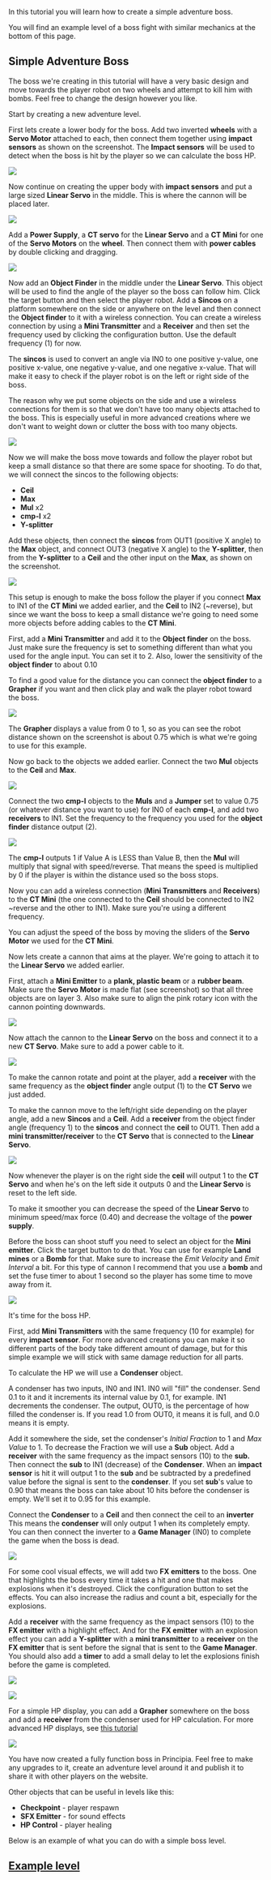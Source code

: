 In this tutorial you will learn how to create a simple adventure boss.

You will find an example level of a boss fight with similar mechanics at the bottom of this page.

## Simple Adventure Boss
The boss we're creating in this tutorial will have a very basic design and move towards the player robot on two wheels and attempt to kill him with bombs. Feel free to change the design however you like.

Start by creating a new adventure level.

First lets create a lower body for the boss. Add two inverted **wheels** with a **Servo Motor** attached to each, then connect them together using **impact sensors** as shown on the screenshot. The **Impact sensors** will be used to detect when the boss is hit by the player so we can calculate the boss HP.

![](https://i.imgur.com/f9qXLcX.png)

Now continue on creating the upper body with **impact sensors** and put a large sized **Linear Servo** in the middle. This is where the cannon will be placed later.

![](https://i.imgur.com/Nm3hTob.png)

Add a **Power Supply**, a **CT servo** for the **Linear Servo** and a **CT Mini** for one of the **Servo Motors** on the **wheel**. Then connect them with **power cables** by double clicking and dragging.

![](https://i.imgur.com/N2X9AB6.png)

Now add an **Object Finder** in the middle under the **Linear Servo**. This object will be used to find the angle of the player so the boss can follow him. Click the target button and then select the player robot. Add a **Sincos** on a platform somewhere on the side or anywhere on the level and then connect the **Object finder** to it with a wireless connection. You can create a wireless connection by using a **Mini Transmitter** and a **Receiver** and then set the frequency used by clicking the configuration button. Use the default frequency (1) for now.

The **sincos** is used to convert an angle via IN0 to one positive y-value, one positive x-value,
one negative y-value, and one negative x-value. That will make it easy to check if the player robot is on the left or right side of the boss.

The reason why we put some objects on the side and use a wireless connections for them is so that we don't have too many objects attached to the boss. This is especially useful in more advanced creations where we don't want to weight down or clutter the boss with too many objects.

![](https://i.imgur.com/UspJJPY.png)

Now we will make the boss move towards and follow the player robot but keep a small distance so that there are some space for shooting. To do that, we will connect the sincos to the following objects:
* **Ceil**
* **Max**
* **Mul** x2
* **cmp-l** x2
* **Y-splitter**

Add these objects, then connect the **sincos** from OUT1 (positive X angle) to the **Max** object, and connect OUT3 (negative X angle) to the **Y-splitter**, then from the **Y-splitter** to a **Ceil** and the other input on the **Max**, as shown on the screenshot.

![](https://i.imgur.com/s2rGAkp.png)

This setup is enough to make the boss follow the player if you connect **Max** to IN1 of the **CT Mini** we added earlier, and the **Ceil** to IN2 (~reverse), but since we want the boss to keep a small distance we're going to need some more objects before adding cables to the **CT Mini**.

First, add a **Mini Transmitter** and add it to the **Object finder** on the boss. Just make sure the frequency is set to something different than what you used for the angle input. You can set it to 2. Also, lower the sensitivity of the **object finder** to about 0.10

To find a good value for the distance you can connect the **object finder** to a **Grapher** if you want and then click play and walk the player robot toward the boss.

![](https://i.imgur.com/fIX4B7T.png)

The **Grapher** displays a value from 0 to 1, so as you can see the robot distance shown on the screenshot is about 0.75 which is what we're going to use for this example.

Now go back to the objects we added earlier. Connect the two **Mul** objects to the **Ceil** and **Max**.

![](https://i.imgur.com/EuPx6Xa.png)

Connect the two **cmp-l** objects to the **Muls** and a **Jumper** set to value 0.75 (or whatever distance you want to use) for IN0 of each **cmp-l**, and add two **receivers** to IN1. Set the frequency to the frequency you used for the **object finder** distance output (2).

![](https://i.imgur.com/P0C7uHk.png)

The **cmp-l** outputs 1 if Value A is LESS than Value B, then the **Mul** will multiply that signal with speed/reverse. That means the speed is multiplied by 0 if the player is within the distance used so the boss stops.

Now you can add a wireless connection (**Mini Transmitters** and **Receivers**) to the **CT Mini** (the one connected to the **Ceil** should be connected to IN2 ~reverse and the other to IN1). Make sure you're using a different frequency.

You can adjust the speed of the boss by moving the sliders of the **Servo Motor** we used for the **CT Mini**.

Now lets create a cannon that aims at the player. We're going to attach it to the **Linear Servo** we added earlier.

First, attach a **Mini Emitter** to a **plank, plastic beam** or a **rubber beam**. Make sure the **Servo Motor** is made flat (see screenshot) so that all three objects are on layer 3. Also make sure to align the pink rotary icon with the cannon pointing downwards.

![](https://i.imgur.com/7s1g9D9.png)

Now attach the cannon to the **Linear Servo** on the boss and connect it to a new **CT Servo**. Make sure to add a power cable to it.

![](https://i.imgur.com/nt8Fa3C.png)

To make the cannon rotate and point at the player, add a **receiver** with the same frequency as the **object finder** angle output (1) to the **CT Servo** we just added.

To make the cannon move to the left/right side depending on the player angle, add a new **Sincos** and a **Ceil**. Add a **receiver** from the object finder angle (frequency 1) to the **sincos** and connect the **ceil** to OUT1. Then add a **mini transmitter/receiver** to the **CT Servo** that is connected to the **Linear Servo**.

![](https://i.imgur.com/5yoWmZK.png)

Now whenever the player is on the right side the **ceil** will output 1 to the **CT Servo** and when he's on the left side it outputs 0 and the **Linear Servo** is reset to the left side.

To make it smoother you can decrease the speed of the **Linear Servo** to minimum speed/max force (0.40) and decrease the voltage of the **power supply**.

Before the boss can shoot stuff you need to select an object for the **Mini emitter**. Click the target button to do that. You can use for example **Land mines** or a **Bomb** for that. Make sure to increase the *Emit Velocity* and *Emit Interval* a bit. For this type of cannon I recommend that you use a **bomb** and set the fuse timer to about 1 second so the player has some time to move away from it.

![](https://i.imgur.com/Mwhxrvj.png)

It's time for the boss HP.

First, add **Mini Transmitters** with the same frequency (10 for example) for every **impact sensor**. For more advanced creations you can make it so different parts of the body take different amount of damage, but for this simple example we will stick with same damage reduction for all parts.

To calculate the HP we will use a **Condenser** object.

A condenser has two inputs, IN0 and IN1. IN0 will "fill" the condenser. Send 0.1 to it and it increments its internal value by 0.1, for example. IN1 decrements the condenser. The output, OUT0, is the percentage of how filled the condenser is. If you read 1.0 from OUT0, it means it is full, and 0.0 means it is empty.

Add it somewhere the side, set the condenser's *Initial Fraction* to 1 and *Max Value* to 1. To decrease the Fraction we will use a **Sub** object. Add a **receiver** with the same frequency as the impact sensors (10) to the **sub.** Then connect the **sub** to IN1 (decrease) of the **Condenser**. When an **impact sensor** is hit it will output 1 to the **sub** and be subtracted by a predefined value before the signal is sent to the **condenser**. If you set **sub**'s value to 0.90 that means the boss can take about 10 hits before the condenser is empty. We'll set it to 0.95 for this example.

Connect the **Condenser** to a **Ceil** and then connect the ceil to an **inverter** This means the **condenser** will only output 1 when its completely empty. You can then connect the inverter to a **Game Manager** (IN0) to complete the game when the boss is dead.

![](https://i.imgur.com/dmfKKul.png)

For some cool visual effects, we will add two **FX emitters** to the boss. One that highlights the boss every time it takes a hit and one that makes explosions when it's destroyed. Click the configuration button to set the effects. You can also increase the radius and count a bit, especially for the explosions.

Add a **receiver** with the same frequency as the impact sensors (10) to the **FX emitter** with a highlight effect.
And for the **FX emitter** with an explosion effect you can add a **Y-splitter** with a **mini transmitter** to a **receiver** on the **FX emitter** that is sent before the signal that is sent to the **Game Manager**. You should also add a **timer** to add a small delay to let the explosions finish before the game is completed.

![](https://i.imgur.com/V4RHewo.png)

![](https://i.imgur.com/pmwyzqP.png)

For a simple HP display, you can add a **Grapher** somewhere on the boss and add a **receiver** from the condenser used for HP calculation.
For more advanced HP displays, see [this tutorial](Creating_A_Transforming_Adventure_Boss)

![](https://i.imgur.com/FLVulei.png)

You have now created a fully function boss in Principia. Feel free to make any upgrades to it, create an adventure level around it and publish it to share it with other players on the website.

Other objects that can be useful in levels like this:
* **Checkpoint** - player respawn
* **SFX Emitter** - for sound effects
* **HP Control** - player healing

Below is an example of what you can do with a simple boss level.

## [Example level](https://archive.principia-web.se/level/7923)